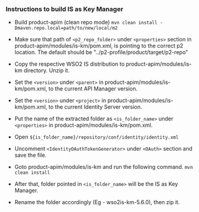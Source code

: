 ### Instructions to build IS as Key Manager

- Build product-apim (clean repo mode)
`mvn clean install -Dmaven.repo.local=path/to/new/local/m2`

- Make sure that path of `<p2_repo_folder>` under `<properties>` section in product-apim/modules/is-km/pom.xml, is pointing to the correct p2 location. The default should be "../p2-profile/product/target/p2-repo"

- Copy the respective WSO2 IS distribution to product-apim/modules/is-km directory. Unzip it.

- Set the `<version>` under `<parent>` in product-apim/modules/is-km/pom.xml, to the current API Manager version.

- Set the `<version>` under `<project>` in product-apim/modules/is-km/pom.xml, to the current Identity Server version.

- Put the name of the extracted folder as `<is_folder_name>` under `<properties>` in product-apim/modules/is-km/pom.xml.

- Open `${is_folder_name}/repository/conf/identity/identity.xml`

- Uncomment `<IdentityOAuthTokenGenerator>` under `<OAuth>` section and save the file.

- Goto product-apim/modules/is-km and run the following command.
`mvn clean install`

- After that, folder pointed in `<is_folder_name>` will be the IS as Key Manager.

- Rename the folder accordingly (Eg - wso2is-km-5.6.0), then zip it.
